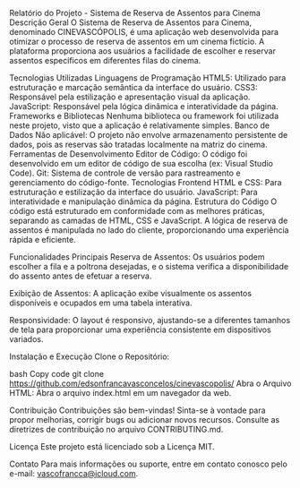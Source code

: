 Relatório do Projeto - Sistema de Reserva de Assentos para Cinema
Descrição Geral
O Sistema de Reserva de Assentos para Cinema, denominado CINEVASCÓPOLIS, é uma aplicação web desenvolvida para otimizar o processo de reserva de assentos em um cinema fictício. A plataforma proporciona aos usuários a facilidade de escolher e reservar assentos específicos em diferentes filas do cinema.

Tecnologias Utilizadas
Linguagens de Programação
HTML5: Utilizado para estruturação e marcação semântica da interface do usuário.
CSS3: Responsável pela estilização e apresentação visual da aplicação.
JavaScript: Responsável pela lógica dinâmica e interatividade da página.
Frameworks e Bibliotecas
Nenhuma biblioteca ou framework foi utilizada neste projeto, visto que a aplicação é relativamente simples.
Banco de Dados
Não aplicável: O projeto não envolve armazenamento persistente de dados, pois as reservas são tratadas localmente na matriz do cinema.
Ferramentas de Desenvolvimento
Editor de Código: O código foi desenvolvido em um editor de código de sua escolha (ex: Visual Studio Code).
Git: Sistema de controle de versão para rastreamento e gerenciamento do código-fonte.
Tecnologias Frontend
HTML e CSS: Para estruturação e estilização da interface do usuário.
JavaScript: Para interatividade e manipulação dinâmica da página.
Estrutura do Código
O código está estruturado em conformidade com as melhores práticas, separando as camadas de HTML, CSS e JavaScript. A lógica de reserva de assentos é manipulada no lado do cliente, proporcionando uma experiência rápida e eficiente.

Funcionalidades Principais
Reserva de Assentos: Os usuários podem escolher a fila e a poltrona desejadas, e o sistema verifica a disponibilidade do assento antes de efetuar a reserva.

Exibição de Assentos: A aplicação exibe visualmente os assentos disponíveis e ocupados em uma tabela interativa.

Responsividade: O layout é responsivo, ajustando-se a diferentes tamanhos de tela para proporcionar uma experiência consistente em dispositivos variados.

Instalação e Execução
Clone o Repositório:

bash
Copy code
git clone https://github.com/edsonfrancavasconcelos/cinevascopolis/
Abra o Arquivo HTML:
Abra o arquivo index.html em um navegador da web.

Contribuição
Contribuições são bem-vindas! Sinta-se à vontade para propor melhorias, corrigir bugs ou adicionar novos recursos. Consulte as diretrizes de contribuição no arquivo CONTRIBUTING.md.

Licença
Este projeto está licenciado sob a Licença MIT.

Contato
Para mais informações ou suporte, entre em contato conosco pelo e-mail: vascofrancca@icloud.com.
